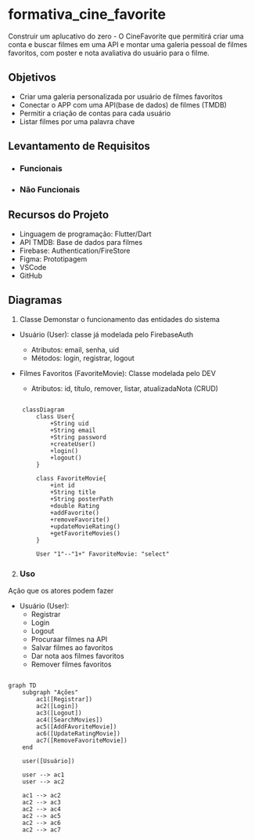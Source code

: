 # formativa_cine_favorite
Construir um aplucativo do zero - O CineFavorite que permitirá criar uma conta e buscar filmes em uma API e montar uma galeria pessoal de filmes favoritos, com poster e nota avaliativa do usuário para o filme.

## Objetivos
- Criar uma galeria personalizada por usuário de filmes favoritos
- Conectar o APP com uma API(base de dados) de filmes (TMDB)
- Permitir a criação de contas para cada usuário 
- Listar filmes por uma palavra chave

## Levantamento de Requisitos
- ### Funcionais 

- ### Não Funcionais 

## Recursos do Projeto
- Linguagem de programação: Flutter/Dart
- API TMDB: Base de dados para filmes
- Firebase: Authentication/FireStore
- Figma: Prototipagem
- VSCode
- GitHub

## Diagramas 
1. Classe
Demonstar o funcionamento das entidades do sistema

- Usuário (User): classe já modelada pelo FirebaseAuth
    - Atributos: email, senha, uid
    - Métodos: login, registrar, logout

- Filmes Favoritos (FavoriteMovie): Classe modelada pelo DEV
    - Atributos: id, título, remover, listar, atualizadaNota (CRUD)

```mermaid
    
    classDiagram
        class User{
            +String uid
            +String email
            +String password
            +createUser()
            +login()
            +logout()
        }

        class FavoriteMovie{
            +int id
            +String title
            +String posterPath
            +double Rating
            +addFavorite()
            +removeFavorite()
            +updateMovieRating()
            +getFavoriteMovies()
        }

        User "1"--"1+" FavoriteMovie: "select"
```

2. ### Uso
Ação que os atores podem fazer
- Usuário (User):
    - Registrar
    - Login
    - Logout
    - Procuraar filmes na API
    - Salvar filmes ao favoritos 
    - Dar nota aos filmes favoritos
    - Remover filmes favoritos 

```mermaid

graph TD
    subgraph "Ações"
        ac1([Registrar])
        ac2([Login])
        ac3([Logout])
        ac4([SearchMovies])
        ac5([AddFAvoriteMovie])
        ac6([UpdateRatingMovie])
        ac7([RemoveFavoriteMovie])
    end

    user([Usuário])

    user --> ac1
    user --> ac2

    ac1 --> ac2
    ac2 --> ac3
    ac2 --> ac4
    ac2 --> ac5
    ac2 --> ac6
    ac2 --> ac7

```